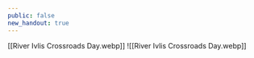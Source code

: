```yaml
---
public: false
new_handout: true
---
```

[[River Ivlis Crossroads Day.webp]]
![[River Ivlis Crossroads Day.webp]]